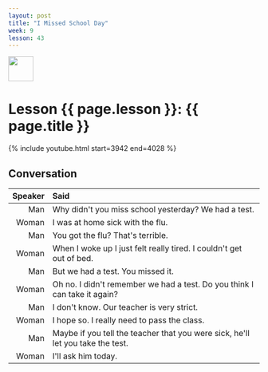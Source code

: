 ```yaml
---
layout: post
title: "I Missed School Day"
week: 9
lesson: 43
---
```


<a href="/"><img src="/assets/logo.svg" width="50"></a>
  
# Lesson {{ page.lesson }}: {{ page.title }}

{% include youtube.html start=3942 end=4028 %}

## Conversation

Speaker | Said
---: | :---
Man | Why didn't you miss school yesterday? We had a test.
Woman | I was at home sick with the flu.
Man | You got the flu? That's terrible.
Woman | When I woke up I just felt really tired. I couldn't get out of bed.
Man | But we had a test. You missed it.
Woman | Oh no. I didn't remember we had a test. Do you think I can take it again?
Man | I don't know. Our teacher is very strict.
Woman | I hope so. I really need to pass the class.
Man | Maybe if you tell the teacher that you were sick, he'll let you take the test.
Woman | I'll ask him today.
